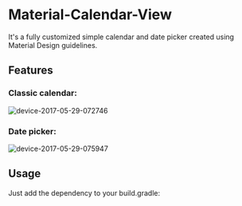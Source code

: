# Material-Calendar-View

It's a fully customized simple calendar and date picker created using Material Design guidelines.

## Features
### Classic calendar:
![device-2017-05-29-072746](https://cloud.githubusercontent.com/assets/2614225/26537866/12b530f6-4443-11e7-910e-235b1267f2cd.png)

### Date picker:
![device-2017-05-29-075947](https://cloud.githubusercontent.com/assets/2614225/26538163/e40730cc-4444-11e7-897d-ca45d7289a0f.png)

## Usage
Just add the dependency to your build.gradle:
